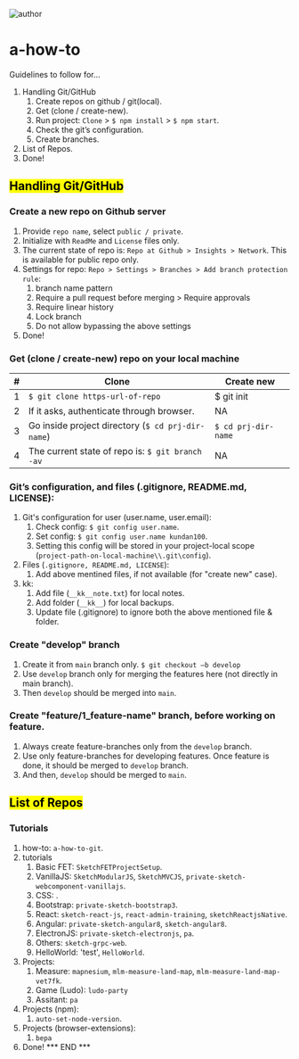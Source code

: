 ![author](https://img.shields.io/badge/Author-kundan100-blue)
# a-how-to
Guidelines to follow for...
1. Handling Git/GitHub
	1. Create repos on github / git(local).
	2. Get (clone / create-new).
	3. Run project: `Clone` > `$ npm install` > `$ npm start`.
	4. Check the git’s configuration.
	5. Create branches.
2. List of Repos.
3. Done!


## <mark>Handling Git/GitHub</mark>
### Create a new repo on Github server
  1. Provide `repo name`, select `public / private`.
  2. Initialize with `ReadMe` and `License` files only.
  3. The current state of repo is: `Repo at Github > Insights > Network`. This is available for public repo only.
  4. Settings for repo: `Repo > Settings > Branches > Add branch protection rule`:
      1. branch name pattern
      2. Require a pull request before merging > Require approvals
      3. Require linear history
      4. Lock branch
      5. Do not allow bypassing the above settings
  5. Done!
  

### Get (clone / create-new) repo on your local machine
|#  |Clone                                              |Create new                         |
|---|---------------------------------------------------|-----------------------------------|
|1  |`$ git clone https-url-of-repo`                    |$ git init                         |
|2  |If it asks, authenticate through browser.          |NA                                 |
|3  |Go inside project directory (`$ cd prj-dir-name`)  |`$ cd prj-dir-name`                |
|4  |The current state of repo is: `$ git branch -av`   |NA                                 |
  
    
### Git’s configuration, and files (.gitignore, README.md, LICENSE):
  1. Git's configuration for user (user.name, user.email):
      1. Check config: `$ git config user.name`.
      2. Set config: `$ git config user.name kundan100`.
      3. Setting this config will be stored in your project-local scope (`project-path-on-local-machine\\.git\config`).
  2. Files (`.gitignore, README.md, LICENSE`):
      1. Add above mentined files, if not available (for "create new" case). 
  3. kk:
      1. Add file (`__kk__note.txt`) for local notes.
      2. Add folder (`__kk__`) for local backups.
      3. Update file (.gitignore) to ignore both the above mentioned file & folder.

    
### Create "develop" branch
  1. Create it from `main` branch only. `$ git checkout –b develop`
  2. Use `develop` branch only for merging the features here (not directly in main branch).
  3.  Then `develop` should be merged into `main`.


### Create "feature/1_feature-name" branch, before working on feature.
  1. Always create feature-branches only from the `develop` branch.
  2. Use only feature-branches for developing features. Once feature is done, it should be merged to `develop` branch.
  3. And then, `develop` should be merged to `main`.


## <mark>List of Repos</mark>
### Tutorials

1. how-to: `a-how-to-git`.
2. tutorials
      1. Basic FET: `SketchFETProjectSetup`.
      2. VanillaJS: `SketchModularJS`, `SketchMVCJS`, `private-sketch-webcomponent-vanillajs`.
      3. CSS: .
      4. Bootstrap: `private-sketch-bootstrap3`.
      5. React: `sketch-react-js`, `react-admin-training`, `sketchReactjsNative`.
      6. Angular: `private-sketch-angular8`, `sketch-angular8`.
      7. ElectronJS: `private-sketch-electronjs`, `pa`.
      8. Others: `sketch-grpc-web`.
      9. HelloWorld: 'test', `HelloWorld`.
3. Projects:
      1. Measure: `mapnesium`, `mlm-measure-land-map`, `mlm-measure-land-map-vet7fk`.
      2. Game (Ludo): `ludo-party`
      3. Assitant: `pa`
4. Projects (npm):
      1. `auto-set-node-version`.
5. Projects (browser-extensions):
      1. `bepa`
6. Done!
*** END ***
